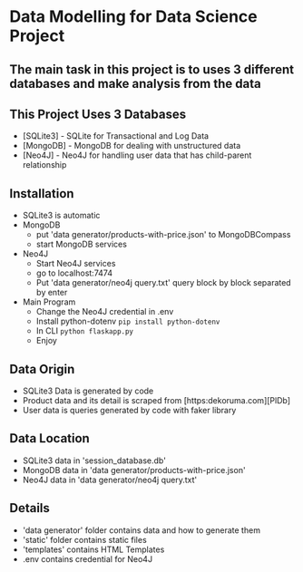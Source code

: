 # Data Modelling for Data Science Project

## The main task in this project is to uses 3 different databases and make analysis from the data

## This Project Uses 3 Databases
- [SQLite3] - SQLite for Transactional and Log Data
- [MongoDB] - MongoDB for dealing with unstructured data
- [Neo4J] - Neo4J for handling user data that has child-parent relationship

## Installation
- SQLite3 is automatic
- MongoDB
  - put 'data generator/products-with-price.json' to MongoDBCompass
  - start MongoDB services
- Neo4J
  - Start Neo4J services
  - go to localhost:7474
  - Put 'data generator/neo4j query.txt' query block by block separated by enter
- Main Program
  - Change the Neo4J credential in .env
  - Install python-dotenv ```pip install python-dotenv ```
  - In CLI  ```python flaskapp.py ```
  - Enjoy

## Data Origin
- SQLite3 Data is generated by code
- Product data and its detail is scraped from [https:dekoruma.com][PlDb]
- User data is queries generated by code with faker library

## Data Location
- SQLite3 data in 'session_database.db'
- MongoDB data in 'data generator/products-with-price.json'
- Neo4J data in 'data generator/neo4j query.txt'

## Details
- 'data generator' folder contains data and how to generate them
- 'static' folder contains static files
- 'templates' contains HTML Templates
- .env contains credential for Neo4J

